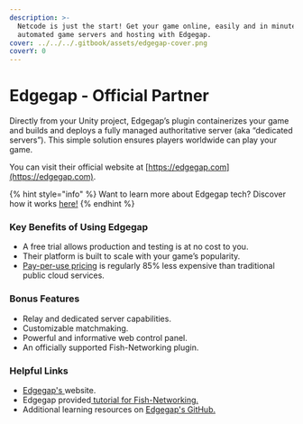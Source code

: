 ```yaml
---
description: >-
  Netcode is just the start! Get your game online, easily and in minutes, with
  automated game servers and hosting with Edgegap.
cover: ../../../.gitbook/assets/edgegap-cover.png
coverY: 0
---
```


# Edgegap - Official Partner

Directly from your Unity project, Edgegap’s plugin containerizes your game and builds and deploys a fully managed authoritative server (aka “dedicated servers”). This simple solution ensures players worldwide can play your game.

You can visit their official website at [https://edgegap.com](https://edgegap.com).

{% hint style="info" %}
Want to learn more about Edgegap tech? Discover how it works [here!](https://www.youtube.com/watch?v=BHnJuXZNKiI)
{% endhint %}

### Key Benefits of Using Edgegap

* A free trial allows production and testing is at no cost to you.
* Their platform is built to scale with your game’s popularity.
* [Pay-per-use pricing](https://edgegap.com/en/ressources/pricing) is regularly 85% less expensive than traditional public cloud services.

### Bonus Features

* Relay and dedicated server capabilities.
* Customizable matchmaking.
* Powerful and informative web control panel.
* An officially supported Fish-Networking plugin.

### Helpful Links

* [Edgegap's ](https://edgegap.com/)website.
* Edgegap provided[ tutorial for Fish-Networking.](https://docs.edgegap.com/docs/sample-projects/fishnet-on-edgegap/)
* Additional learning resources on [Edgegap's GitHub.](https://github.com/edgegap)
